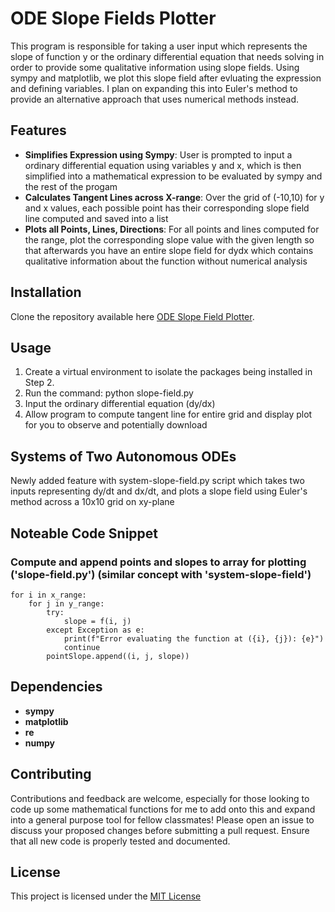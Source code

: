 # ODE Slope Fields Plotter

This program is responsible for taking a user input which represents the slope of function y or the ordinary differential equation that needs solving in order to provide some qualitative information using slope fields. Using sympy and matplotlib, we plot this slope field after evluating the expression and defining variables. I plan on expanding this into Euler's method to provide an alternative approach that uses numerical methods instead.

## Features
- **Simplifies Expression using Sympy**: User is prompted to input a ordinary differential equation using variables y and x, which is then simplified into a mathematical expression to be evaluated by sympy and the rest of the progam
- **Calculates Tangent Lines across X-range**: Over the grid of (-10,10) for y and x values, each possible point has their corresponding slope field line computed and saved into a list
- **Plots all Points, Lines, Directions**: For all points and lines computed for the range, plot the corresponding slope value with the given length so that afterwards you have an entire slope field for dydx which contains qualitative information about the function without numerical analysis 

## Installation

Clone the repository available here [ODE Slope Field Plotter](https://github.com/toritotony/ODE-Slope-Fields).

## Usage

1. Create a virtual environment to isolate the packages being installed in Step 2.
2. Run the command: python slope-field.py
3. Input the ordinary differential equation (dy/dx) 
4. Allow program to compute tangent line for entire grid and display plot for you to observe and potentially download

## Systems of Two Autonomous ODEs
Newly added feature with system-slope-field.py script which takes two inputs representing dy/dt and dx/dt, and plots a slope field using Euler's method across a 10x10 grid on xy-plane

## Noteable Code Snippet

### Compute and append points and slopes to array for plotting ('slope-field.py') (similar concept with 'system-slope-field')
```
for i in x_range:
    for j in y_range:
        try:
            slope = f(i, j)
        except Exception as e:
            print(f"Error evaluating the function at ({i}, {j}): {e}")
            continue
        pointSlope.append((i, j, slope))
```

## Dependencies

- **sympy**
- **matplotlib**
- **re**
- **numpy**

## Contributing
Contributions and feedback are welcome, especially for those looking to code up some mathematical functions for me to add onto this and expand into a general purpose tool for fellow classmates! Please open an issue to discuss your proposed changes before submitting a pull request. Ensure that all new code is properly tested and documented. 

## License
This project is licensed under the [MIT License](https://opensource.org/license/mit)

